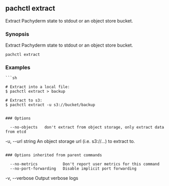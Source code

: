 ## pachctl extract

Extract Pachyderm state to stdout or an object store bucket.

### Synopsis


Extract Pachyderm state to stdout or an object store bucket.

```
pachctl extract
```

### Examples

```
```sh

# Extract into a local file:
$ pachctl extract > backup

# Extract to s3:
$ pachctl extract -u s3://bucket/backup
```
```

### Options

```
      --no-objects   don't extract from object storage, only extract data from etcd
  -u, --url string   An object storage url (i.e. s3://...) to extract to.
```

### Options inherited from parent commands

```
      --no-metrics           Don't report user metrics for this command
      --no-port-forwarding   Disable implicit port forwarding
  -v, --verbose              Output verbose logs
```

